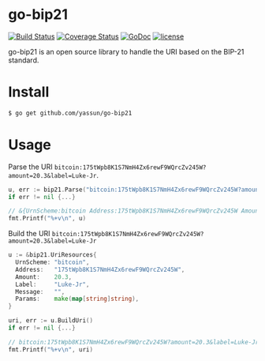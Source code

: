 # go-bip21

[![Build Status](https://secure.travis-ci.org/yassun/go-bip21.png?branch=master)](http://travis-ci.org/yassun/go-bip21)
[![Coverage Status](https://coveralls.io/repos/yassun/go-bip21/badge.svg?branch=master)](https://coveralls.io/r/yassun/go-bip21?branch=master)
[![GoDoc](https://godoc.org/github.com/yassun/go-bip21?status.svg)](https://godoc.org/github.com/yassun/go-bip21)
[![license](https://img.shields.io/badge/license-MIT-4183c4.svg)](https://github.com/yassun/go-bip21/blob/master/LICENSE)

go-bip21 is an open source library to handle the URI based on the BIP-21 standard.

# Install

```bash
$ go get github.com/yassun/go-bip21
```

# Usage

Parse the URI `bitcoin:175tWpb8K1S7NmH4Zx6rewF9WQrcZv245W?amount=20.3&label=Luke-Jr`.

```Go
u, err := bip21.Parse("bitcoin:175tWpb8K1S7NmH4Zx6rewF9WQrcZv245W?amount=20.3&label=Luke-Jr")
if err != nil {...}

// &{UrnScheme:bitcoin Address:175tWpb8K1S7NmH4Zx6rewF9WQrcZv245W Amount:20.3 Label:Luke-Jr Message: Params:map[]}
fmt.Printf("%+v\n", u)
```

Build the URI `bitcoin:175tWpb8K1S7NmH4Zx6rewF9WQrcZv245W?amount=20.3&label=Luke-Jr`

```Go
u := &bip21.UriResources{
  UrnScheme: "bitcoin",
  Address:   "175tWpb8K1S7NmH4Zx6rewF9WQrcZv245W",
  Amount:    20.3,
  Label:     "Luke-Jr",
  Message:   "",
  Params:    make(map[string]string),
}

uri, err := u.BuildUri()
if err != nil {...}

// bitcoin:175tWpb8K1S7NmH4Zx6rewF9WQrcZv245W?amount=20.3&label=Luke-Jr
fmt.Printf("%+v\n", uri)
```
